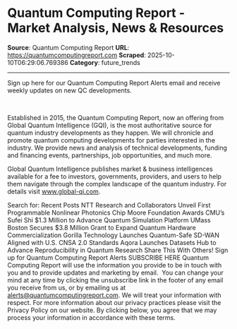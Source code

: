 # Quantum Computing Report - Market Analysis, News & Resources

**Source**: Quantum Computing Report
**URL**: https://quantumcomputingreport.com
**Scraped**: 2025-10-10T06:29:06.769386
**Category**: future_trends

---

Sign up here for our Quantum Computing Report Alerts email and receive weekly updates on new QC developments.

 

Established in 2015, the Quantum Computing Report, now an offering from Global Quantum Intelligence (GQI), is the most authoritative source for quantum industry developments as they happen. We will chronicle and promote quantum computing developments for parties interested in the industry. We provide news and analysis of technical developments, funding and financing events, partnerships, job opportunities, and much more.

Global Quantum Intelligence publishes market & business intelligences available for a fee to investors, governments, providers, and users to help them navigate through the complex landscape of the quantum industry. For details visit www.global-qi.com.

Search for:
Recent Posts
NTT Research and Collaborators Unveil First Programmable Nonlinear Photonics Chip
Moore Foundation Awards CMU’s Sufei Shi $1.3 Million to Advance Quantum Simulation Platform
UMass Boston Secures $3.8 Million Grant to Expand Quantum Hardware Commercialization
Gorilla Technology Launches Quantum-Safe SD-WAN Aligned with U.S. CNSA 2.0 Standards
Aqora Launches Datasets Hub to Advance Reproducibility in Quantum Research
Share This With Others!
Sign up for Quantum Computing Report Alerts
SUBSCRIBE HERE
Quantum Computing Report will use the information you provide to be in touch with you and to provide updates and marketing by email.  You can change your mind at any time by clicking the unsubscribe link in the footer of any email you receive from us, or by emailing us at alerts@quantumcomputingreport.com. We will treat your information with respect. For more information about our privacy practices please visit the Privacy Policy on our website. By clicking below, you agree that we may process your information in accordance with these terms.
